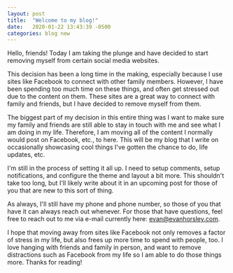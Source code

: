 ```yaml
---
layout: post
title:  "Welcome to my blog!"
date:   2020-01-22 13:43:39 -0500
categories: blog new
---
```

Hello, friends! Today I am taking the plunge and have decided to start removing myself from certain social media websites.

This decision has been a long time in the making, especially because I use sites like Facebook to connect with other family members. However, I have been spending too much time on these things, and often get stressed out due to the content on them. These sites are a great way to connect with family and friends, but I have decided to remove myself from them.

The biggest part of my decision in this entire thing was I want to make sure my family and friends are still able to stay in touch with me and see what I am doing in my life. Therefore, I am moving all of the content I normally would post on Facebook, etc., to here. This will be my blog that I write on occasionally showcasing cool things I've gotten the chance to do, life updates, etc. 

I'm still in the process of setting it all up. I need to setup comments, setup notifications, and configure the theme and layout a bit more. This shouldn't take too long, but I'll likely write about it in an upcoming post for those of you that are new to this sort of thing.

As always, I'll still have my phone and phone number, so those of you that have it can always reach out whenever. For those that have questions, feel free to reach out to me via e-mail currently here: <evan@evanhorsley.com>. 

I hope that moving away from sites like Facebook not only removes a factor of stress in my life, but also frees up more time to spend with people, too. I love hanging with friends and family in person, and want to remove distractions such as Facebook from my life so I am able to do those things more. Thanks for reading!